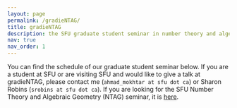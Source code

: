 ```yaml
---
layout: page
permalink: /gradieNTAG/
title: gradieNTAG
description: the SFU graduate student seminar in number theory and algebraic geometry (gradieNTAG)
nav: true
nav_order: 1
---
```


You can find the schedule of our graduate student seminar below. If you are a student at SFU or are visiting SFU and would like to give a talk at gradieNTAG, please contact me (`ahmad_mokhtar at sfu dot ca`) or Sharon Robins (`srobins at sfu dot ca`). If you are looking for the SFU Number Theory and Algebraic Geometry (NTAG) seminar, it is <a href='http://www.cecm.sfu.ca/~nbruin/NTAG/'>here</a>.

